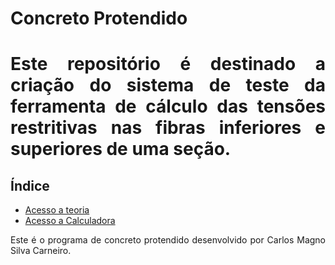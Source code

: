 <h1>Concreto Protendido<h1>

  <p align = "justify">Este repositório é destinado a criação do sistema de teste da ferramenta de cálculo das tensões restritivas nas fibras inferiores e superiores de uma seção.</p>

<h2>Índice</h2>

<ul>
    <li><a href="https://github.com/wmpjrufg/CarlosMagnoSilvaCarneiro/blob/gh-pages/TEORIA.md">Acesso a teoria</a></li>
    <li><a href="https://github.com/wmpjrufg/CarlosMagnoSilvaCarneiro/blob/gh-pages/CALCULADORA.md">Acesso a Calculadora</a></li>
</ul>
  
<p align = "justify">Este é o programa de concreto protendido desenvolvido por Carlos Magno Silva Carneiro.</p>

